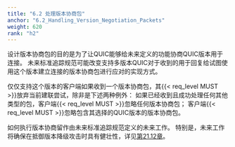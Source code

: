 ```yaml
---
title: "6.2 处理版本协商包"
anchor: "6.2_Handling_Version_Negotiation_Packets"
weight: 620
rank: "h2"
---
```


设计版本协商包的目的是为了让QUIC能够给未来定义的功能协商QUIC版本用于连接。
未来标准追踪规范可能改变支持多版本QUIC对于收到的用于回复给试图使用这个版本建立连接的版本协商包进行应对的实现方式。

仅仅支持这个版本的客户端如果收到一个版本协商包，其{{< req_level MUST >}}放弃当前建联尝试，除非是下述两种例外：
如果已经收到且成功处理任何其他类型的包，客户端{{< req_level MUST >}}忽略任何版本协商包；
客户端{{< req_level MUST >}}忽略包含其选择的QUIC版本的版本协商包。

如何执行版本协商留作由未来标准追踪规范定义的未来工作。
特别是，未来工作将确保在抵御版本降级攻击时具有健壮性，详见[第21.12章](#21.12_Version_Downgrade)。
